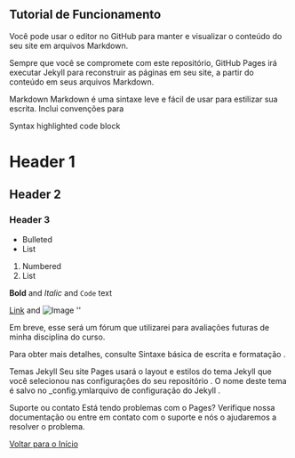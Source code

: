 ## Tutorial de Funcionamento

Você pode usar o editor no GitHub para manter e visualizar o conteúdo do seu site em arquivos Markdown.

Sempre que você se compromete com este repositório, GitHub Pages irá executar Jekyll para reconstruir as páginas em seu site, a partir do conteúdo em seus arquivos Markdown.

Markdown
Markdown é uma sintaxe leve e fácil de usar para estilizar sua escrita. Inclui convenções para

Syntax highlighted code block

# Header 1
## Header 2
### Header 3

- Bulleted
- List

1. Numbered
2. List

**Bold** and _Italic_ and `Code` text

[Link](url) and ![Image](src)
''

Em breve, esse será um fórum que utilizarei para avaliações futuras de minha disciplina do curso.

Para obter mais detalhes, consulte Sintaxe básica de escrita e formatação .

Temas Jekyll
Seu site Pages usará o layout e estilos do tema Jekyll que você selecionou nas configurações do seu repositório . O nome deste tema é salvo no _config.ymlarquivo de configuração do Jekyll .

Suporte ou contato
Está tendo problemas com o Pages? Verifique nossa documentação ou entre em contato com o suporte e nós o ajudaremos a resolver o problema.

<a href="https://homura-san.github.io/Forum-de-Duvidas/">Voltar para o Início</a>
